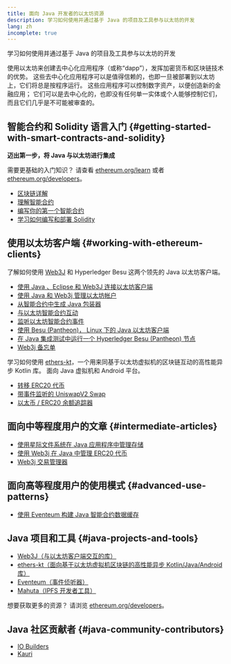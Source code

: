 ```yaml
---
title: 面向 Java 开发者的以太坊资源
description: 学习如何使用并通过基于 Java 的项目及工具参与以太坊的开发
lang: zh
incomplete: true
---
```


<FeaturedText>学习如何使用并通过基于 Java 的项目及工具参与以太坊的开发</FeaturedText>

使用以太坊来创建去中心化应用程序（或称“dapp”），发挥加密货币和区块链技术的优势。 这些去中心化应用程序可以是值得信赖的，也即一旦被部署到以太坊上，它们将总是按程序运行。 这些应用程序可以控制数字资产，以便创造新的金融应用； 它们可以是去中心化的，也即没有任何单一实体或个人能够控制它们，而且它们几乎是不可能被审查的。

## 智能合约和 Solidity 语言入门 {#getting-started-with-smart-contracts-and-solidity}

**迈出第一步，将 Java 与以太坊进行集成**

需要更基础的入门知识？ 请查看 [ethereum.org/learn](/learn/) 或者 [ethereum.org/developers](/developers/)。

- [区块链详解](https://kauri.io/article/d55684513211466da7f8cc03987607d5/blockchain-explained)
- [理解智能合约](https://kauri.io/article/e4f66c6079e74a4a9b532148d3158188/ethereum-101-part-5-the-smart-contract)
- [编写你的第一个智能合约](https://kauri.io/article/124b7db1d0cf4f47b414f8b13c9d66e2/remix-ide-your-first-smart-contract)
- [学习如何编写和部署 Solidity](https://kauri.io/article/973c5f54c4434bb1b0160cff8c695369/understanding-smart-contract-compilation-and-deployment)

## 使用以太坊客户端 {#working-with-ethereum-clients}

了解如何使用 [Web3J](https://github.com/web3j/web3j) 和 Hyperledger Besu 这两个领先的 Java 以太坊客户端。

- [使用 Java 、Eclipse 和 Web3J 连接以太坊客户端](https://kauri.io/article/b9eb647c47a546bc95693acc0be72546/connecting-to-an-ethereum-client-with-java-eclipse-and-web3j)
- [使用 Java 和 Web3j 管理以太坊帐户](https://kauri.io/article/925d923e12c543da9a0a3e617be963b4/manage-an-ethereum-account-with-java-and-web3j)
- [从智能合约中生成 Java 包装器](https://kauri.io/article/84475132317d4d6a84a2c42eb9348e4b/generate-a-java-wrapper-from-your-smart-contract)
- [与以太坊智能合约互动](https://kauri.io/article/14dc434d11ef4ee18bf7d57f079e246e/interacting-with-an-ethereum-smart-contract-in-java)
- [监听以太坊智能合约事件](https://kauri.io/article/760f495423db42f988d17b8c145b0874/listening-for-ethereum-smart-contract-events-in-java)
- [使用 Besu (Pantheon)， Linux 下的 Java 以太坊客户端](https://kauri.io/article/276dd27f1458443295eea58403fd6965/using-pantheon-the-java-ethereum-client-with-linux)
- [在 Java 集成测试中运行一个 Hyperledger Besu (Pantheon) 节点](https://kauri.io/article/7dc3ecc391e54f7b8cbf4e5fa0caf780/running-a-pantheon-node-in-java-integration-tests)
- [Web3j 备忘单](https://kauri.io/web3j-cheat-sheet-(java-ethereum)/5dfa1ea941ac3d0001ce1d90/c)

学习如何使用 [ethers-kt](https://github.com/Kr1ptal/ethers-kt)，一个用来同基于以太坊虚拟机的区块链互动的高性能异步 Kotlin 库。 面向 Java 虚拟机和 Android 平台。
- [转移 ERC20 代币](https://github.com/Kr1ptal/ethers-kt/blob/master/examples/src/main/kotlin/io/ethers/examples/abi/TransferERC20.kt)
- [带事件监听的 UniswapV2 Swap](https://github.com/Kr1ptal/ethers-kt/blob/master/examples/src/main/kotlin/io/ethers/examples/tokenswapwitheventlistening/TokenSwapWithEventListening.kt)
- [以太币 / ERC20 余额追踪器](https://github.com/Kr1ptal/ethers-kt/blob/master/examples/src/main/kotlin/io/ethers/examples/balancetracker/BalanceTracker.kt)

## 面向中等程度用户的文章 {#intermediate-articles}

- [使用星际文件系统在 Java 应用程序中管理存储](https://kauri.io/article/3e8494f4f56f48c4bb77f1f925c6d926/managing-storage-in-a-java-application-with-ipfs)
- [使用 Web3j 在 Java 中管理 ERC20 代币](https://kauri.io/article/d13e911bbf624108b1d5718175a5e0a0/manage-erc20-tokens-in-java-with-web3j)
- [Web3j 交易管理器](https://kauri.io/article/4cb780bb4d0846438d11885a25b6d7e7/web3j-transaction-managers)

## 面向高等程度用户的使用模式 {#advanced-use-patterns}

- [使用 Eventeum 构建 Java 智能合约数据缓存](https://kauri.io/article/fe81ee9612eb4e5a9ab72790ef24283d/using-eventeum-to-build-a-java-smart-contract-data-cache)

## Java 项目和工具 {#java-projects-and-tools}

- [Web3J（与以太坊客户端交互的库）](https://github.com/web3j/web3j)
- [ethers-kt（面向基于以太坊虚拟机区块链的高性能异步 Kotlin/Java/Android 库）](https://github.com/Kr1ptal/ethers-kt)
- [Eventeum（事件侦听器）](https://github.com/ConsenSys/eventeum)
- [Mahuta（IPFS 开发者工具）](https://github.com/ConsenSys/mahuta)

想要获取更多的资源？ 请浏览 [ethereum.org/developers](/developers/)。

## Java 社区贡献者 {#java-community-contributors}

- [IO Builders](https://io.builders)
- [Kauri](https://kauri.io)
